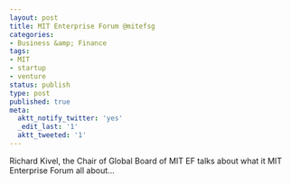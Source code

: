 ```yaml
---
layout: post
title: MIT Enterprise Forum @mitefsg
categories:
- Business &amp; Finance
tags:
- MIT
- startup
- venture
status: publish
type: post
published: true
meta:
  aktt_notify_twitter: 'yes'
  _edit_last: '1'
  aktt_tweeted: '1'
---
```

Richard Kivel, the Chair of Global Board of MIT EF talks about what it MIT Enterprise Forum all about...
